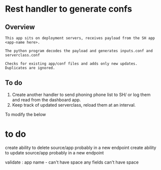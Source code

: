 # Rest handler to generate confs

## Overview

    This app sits on deployment servers, receives payload from the SH app <app-name here>.
  
    The python program decodes the payload and generates inputs.conf and serverclass.conf
  
    Checks for existing app/conf files and adds only new updates. Duplicates are ignored.

## To do
1. Create another handler to send phoning phone list to SH/ or log them and read from the dashboard app.
2. Keep track of updated serverclass, reload them at an interval.


To modify the below 

# to do 
create ability to delete source/app probably in a new endpoint
create ability to update source/app probably in a new endpoint

validate :
app name - can't have space 
any fields can't have space
